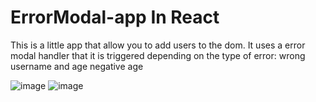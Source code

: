 # ErrorModal-app In React 

This is a little app that allow you to add users to the dom. 
It uses a error modal handler that it is triggered depending on the type of error:
    wrong username and age
    negative age
   
   
![image](https://user-images.githubusercontent.com/33541110/116499591-684b6e00-a861-11eb-83f0-4936fd52af3f.png)
![image](https://user-images.githubusercontent.com/33541110/116499606-73060300-a861-11eb-85f4-0964f17c99a6.png)
